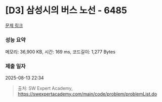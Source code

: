 # [D3] 삼성시의 버스 노선 - 6485 

[문제 링크](https://swexpertacademy.com/main/code/problem/problemDetail.do?contestProbId=AWczm7QaACgDFAWn) 

### 성능 요약

메모리: 36,900 KB, 시간: 169 ms, 코드길이: 1,277 Bytes

### 제출 일자

2025-08-13 22:34



> 출처: SW Expert Academy, https://swexpertacademy.com/main/code/problem/problemList.do